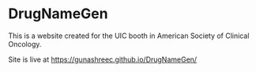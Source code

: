 # DrugNameGen

This is a website created for the UIC booth in American Society of Clinical Oncology. 

Site is live at https://gunashreec.github.io/DrugNameGen/
